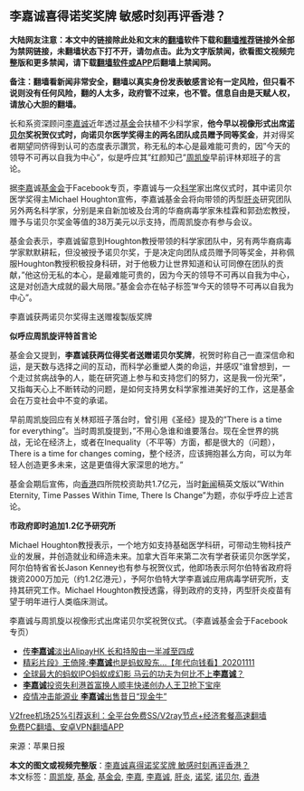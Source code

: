  <h2>李嘉诚喜得诺奖奖牌 敏感时刻再评香港？</h2> <p class="notice"><b>大陆网友注意：本文中的链接除此处和文末的<a href="https://github.com/bannedbook/fanqiang" >翻墙</a>软件下载和<a href="https://github.com/killgcd/justmysocks/blob/master/README.md">翻墙推荐</a>链接外全部为禁网链接，未翻墙状态下打不开，请勿点击。此为文字版禁闻，欲看图文视频完整版和更多禁闻，请下载<a href="https://github.com/bannedbook/fanqiang">翻墙软件或APP</a>后翻墙上禁闻网。</p><p>备注：翻墙看新闻非常安全，翻墙以真实身份发表敏感言论有一定风险，但只看不说则没有任何风险，翻的人太多，政府管不过来，也不管。信息自由是天赋人权，请放心大胆的翻墙。</b></p>  <div class="entry"> <p id="conimg">长和系资深顾问<a href="https://www.bannedbook.org/bnews/tag/%e6%9d%8e%e5%98%89%e8%af%9a/" class="st_tag internal_tag" rel="tag" title="标签 李嘉诚 下的日志">李嘉诚</a>近年透过<a href="https://www.bannedbook.org/bnews/tag/%E5%9F%BA%E9%87%91/" class="st_tag internal_tag" rel="tag" title="标签 基金 下的日志">基金</a>会扶植不少科学家，<strong>他今早以视像形式出席<a href="https://www.bannedbook.org/bnews/tag/%e8%af%ba%e8%b4%9d%e5%b0%94/" class="st_tag internal_tag" rel="tag" title="标签 诺贝尔 下的日志">诺贝尔</a>奖祝贺仪式时，向诺贝尔医学奖得主的两名团队成员赠予同等奖金</strong>，并对得奖者期望同侪得到认可的态度表示讚赏，称无私的本心是最难能可贵的，因&#8221;今天的领导不可再以自我为中心&#8221;，似是呼应其&#8221;红颜知己&#8221;<a href="https://www.bannedbook.org/bnews/tag/%e5%91%a8%e5%87%af%e6%97%8b/" class="st_tag internal_tag" rel="tag" title="标签 周凯旋 下的日志">周凯旋</a>早前评林郑班子的言论。</p> <p>据<a href="https://www.bannedbook.org/bnews/tag/%e6%9d%8e%e5%98%89/" class="st_tag internal_tag" rel="tag" title="标签 李嘉 下的日志">李嘉</a>诚<a href="https://www.bannedbook.org/bnews/tag/%E5%9F%BA%E9%87%91%E4%BC%9A/" class="st_tag internal_tag" rel="tag" title="标签 基金会 下的日志">基金会</a>于Facebook专页，李嘉诚与一众<span class='wp_keywordlink'><a href="https://www.bannedbook.org/forum11/topic309.html" title="禁片：“科学”的棍子" target="_blank">科学</a></span>家出席仪式时，其中诺贝尔医学奖得主Michael Houghton宣佈，李嘉诚基金会将向带领的丙型<a href="https://www.bannedbook.org/bnews/tag/%E8%82%9D%E7%82%8E/" class="st_tag internal_tag" rel="tag" title="标签 肝炎 下的日志">肝炎</a>研究团队另外两名科学家，分别是来自新加坡及台湾的华裔病毒学家朱桂霖和郭劲宏教授，赠予与诺贝尔奖金等值的38万美元以示支持，而周凯旋亦有参与会议。</p> <p>基金会表示，李嘉诚留意到Houghton教授带领的科学家团队中，另有两华裔病毒学家默默耕耘，但没被授予诺贝尔奖，于是决定向团队成员赠予同等奖金，并称佩服Houghton教授积极投身科研，对于他极力让世界知道和认可同僚在团队的贡献，&#8221;他这份无私的本心，是最难能可贵的，因为今天的领导不可再以自我为中心，这是对创造大成就的最大局限。&#8221;基金会亦在帖子标签&#8221;#今天的领导不可再以自我为中心&#8221;。</p>  <p>李嘉诚获两诺贝尔奖得主送赠複製版奖牌</p> <p><strong>似呼应周凯旋评特首言论</strong></p> <p>基金会又提到，<strong>李嘉诚获两位得奖者送赠诺贝尔奖牌</strong>，祝贺时称自己一直深信命和运，是天数与选择之间的互动，而科学必重塑人类的命运，并感叹&#8221;谁曾想到，一个走过贫病战争的人，能在研究道上参与和支持您们的努力，这是我一份光荣&#8221;，又指每天心上不断转动的问题，是如何支持男女科学家推进美好的工作，这是基金会在万变社会中不变的承诺。</p>  <p>早前周凯旋回应有关林郑班子落台时，曾引用《圣经》提及的&#8221;There is a time for everything&#8221;。当时周凯旋提到，&#8221;不用心急谁和谁要落台。现在全世界的挑战，无论在经济上，或者在Inequality（不平等）方面，都是很大的（问题），There is a time for changes coming，整个经济，应该拥抱甚么方向，可以为年轻人创造更多未来，这是更值得大家深思的地方。&#8221;</p> <p>基金会期后宣佈，向<a href="https://www.bannedbook.org/bnews/tag/%e9%a6%99%e6%b8%af/" class="st_tag internal_tag" rel="tag" title="标签 香港 下的日志">香港</a>四所院校资助共1.7亿元，当时<span class='wp_keywordlink_affiliate'><a href="https://www.bannedbook.org/" title="新闻">新闻</a></span>稿英文版以&#8221;Within Eternity, Time Passes Within Time, There Is Change&#8221;为题，亦似乎呼应上述言论。</p> <p><strong>市政府即时追加1.2亿予研究所</strong></p>  <p>Michael Houghton教授表示，一个地方如支持基础医学科研，可带动生物科技产业的发展，并创造就业和缔造未来。加拿大百年来第二次有学者获诺贝尔医学奖，阿尔伯特省省长Jason Kenney也有参与祝贺仪式，他即场表示阿尔伯特省政府将拨资2000万加元（约1.2亿港元），予阿尔伯特大学李嘉诚应用病毒学研究所，支持其研究工作。Michael Houghton教授透露，得到政府的支持，丙型肝炎疫苗有望于明年进行人类临床测试。</p> <p>李嘉诚与周凯旋以视像形式出席诺贝尔奖祝贺仪式。（李嘉诚基金会于Facebook专页）</p> <ul class='op-related-articles' title='相关阅读'> <li><a href='https://www.bannedbook.org/bnews/headline/20201123/1435692.html' target='_blank'>传<b>李嘉诚</b>淡出AlipayHK 长和持股由一半减至四成</a></li> <li><a href='https://www.bannedbook.org/bnews/taiwannews/20201111/1429542.html' target='_blank'>精彩片段》王倚隆:<b>李嘉诚</b>也是蚂蚁股东...【年代向钱看】20201111</a></li> <li><a href='https://www.bannedbook.org/bnews/baitai/20201107/1427293.html' target='_blank'>全球最大的蚂蚁IPO蚂蚁成幻影 马云的功夫为何比不上<b>李嘉诚</b>？</a></li> <li><a href='https://www.bannedbook.org/bnews/baitai/20201030/1422971.html' target='_blank'><b>李嘉诚</b>投资失利港首富换人顺丰快递创办人王卫抢下宝座</a></li> <li><a href='https://www.bannedbook.org/bnews/cnnews/20201028/1421386.html' target='_blank'>疫情冲击能源业 <b>李嘉诚</b>出售昔日“现金牛”</a></li> </ul> <p class="texttj"> <a href="https://github.com/bannedbook/fanqiang/wiki/V2ray%E6%9C%BA%E5%9C%BA" target="_blank">V2free机场25%引荐返利：全平台免费SS/V2ray节点+经济套餐高速翻墙</a><br/> <a href="https://github.com/bannedbook/fanqiang/wiki/%E7%A6%81%E9%97%BB%E7%BD%91%E5%AE%89%E5%8D%93%E7%BF%BB%E5%A2%99%E6%96%B0%E9%97%BBAPP" target="_blank">免费PC翻墙、安卓VPN翻墙APP</a></p><p> 来源：苹果日报 </p> <a name='sharetosocial'></a>       <div><b>本文的图文或视频完整版</b>：<a href='https://www.bannedbook.org/bnews/cnnews/hknews/20201212/1446147.html'>李嘉诚喜得诺奖奖牌 敏感时刻再评香港？</a></div>  </div><!--END ENTRY--> <div class="postfooter"> <div>本文标签：<a href="https://www.bannedbook.org/bnews/tag/%e5%91%a8%e5%87%af%e6%97%8b/" rel="tag">周凯旋</a>, <a href="https://www.bannedbook.org/bnews/tag/%E5%9F%BA%E9%87%91/" rel="tag">基金</a>, <a href="https://www.bannedbook.org/bnews/tag/%E5%9F%BA%E9%87%91%E4%BC%9A/" rel="tag">基金会</a>, <a href="https://www.bannedbook.org/bnews/tag/%e6%9d%8e%e5%98%89/" rel="tag">李嘉</a>, <a href="https://www.bannedbook.org/bnews/tag/%e6%9d%8e%e5%98%89%e8%af%9a/" rel="tag">李嘉诚</a>, <a href="https://www.bannedbook.org/bnews/tag/%E8%82%9D%E7%82%8E/" rel="tag">肝炎</a>, <a href="https://www.bannedbook.org/bnews/tag/%e8%af%ba%e5%a5%96/" rel="tag">诺奖</a>, <a href="https://www.bannedbook.org/bnews/tag/%e8%af%ba%e8%b4%9d%e5%b0%94/" rel="tag">诺贝尔</a>, <a href="https://www.bannedbook.org/bnews/tag/%e9%a6%99%e6%b8%af/" rel="tag">香港</a></div>  </div><!--END POSTFOOTER--> 